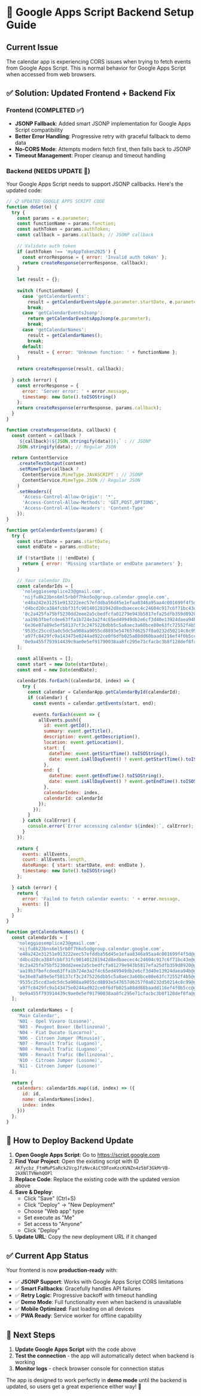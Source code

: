 # 🚀 Google Apps Script Backend Setup Guide

## Current Issue
The calendar app is experiencing CORS issues when trying to fetch events from Google Apps Script. This is normal behavior for Google Apps Script when accessed from web browsers.

## ✅ Solution: Updated Frontend + Backend Fix

### Frontend (COMPLETED ✅)
- **JSONP Fallback**: Added smart JSONP implementation for Google Apps Script compatibility
- **Better Error Handling**: Progressive retry with graceful fallback to demo data
- **No-CORS Mode**: Attempts modern fetch first, then falls back to JSONP
- **Timeout Management**: Proper cleanup and timeout handling

### Backend (NEEDS UPDATE 🔧)
Your Google Apps Script needs to support JSONP callbacks. Here's the updated code:

```javascript
// 📋 UPDATED GOOGLE APPS SCRIPT CODE
function doGet(e) {
  try {
    const params = e.parameter;
    const functionName = params.function;
    const authToken = params.authToken;
    const callback = params.callback; // JSONP callback
    
    // Validate auth token
    if (authToken !== 'myAppToken2025') {
      const errorResponse = { error: 'Invalid auth token' };
      return createResponse(errorResponse, callback);
    }
    
    let result = {};
    
    switch (functionName) {
      case 'getCalendarEvents':
        result = getCalendarEventsApp(e.parameter.startDate, e.parameter.endDate);
        break;
      case 'getCalendarEventsJsonp':
        return getCalendarEventsAppJsonp(e.parameter);
        break;
      case 'getCalendarNames':
        result = getCalendarNames();
        break;
      default:
        result = { error: 'Unknown function: ' + functionName };
    }
    
    return createResponse(result, callback);
    
  } catch (error) {
    const errorResponse = { 
      error: 'Server error: ' + error.message,
      timestamp: new Date().toISOString()
    };
    return createResponse(errorResponse, params.callback);
  }
}

function createResponse(data, callback) {
  const content = callback ? 
    `${callback}(${JSON.stringify(data)});` : // JSONP
    JSON.stringify(data); // Regular JSON
    
  return ContentService
    .createTextOutput(content)
    .setMimeType(callback ? 
      ContentService.MimeType.JAVASCRIPT : // JSONP
      ContentService.MimeType.JSON // Regular JSON
    )
    .setHeaders({
      'Access-Control-Allow-Origin': '*',
      'Access-Control-Allow-Methods': 'GET,POST,OPTIONS',
      'Access-Control-Allow-Headers': 'Content-Type'
    });
}

function getCalendarEvents(params) {
  try {
    const startDate = params.startDate;
    const endDate = params.endDate;
    
    if (!startDate || !endDate) {
      return { error: 'Missing startDate or endDate parameters' };
    }
    
    // Your calendar IDs
    const calendarIds = [
      'noleggiosemplice23@gmail.com',
      'nijfu8k23bns6ml5rb0f7hko5o@group.calendar.google.com',
      'e48a242e31251e913222eec57efddba56d45e1efaa8346a95aa4c001699f4f5d@group.calendar.google.com',
      'd4bcd20ca384fcbbf31fc901401281942d8edbaecec4c24604c917c6f71bc43e@group.calendar.google.com',
      '8c2a425fa75bf5230dd2eee2a5cbedfcfa01279e943b5817efa25dfb359d8920@group.calendar.google.com',
      'aa19b3fbefcdee63ffa1b724e3a2f4c65ed49949db2e6cf3d40e13924daea94b@group.calendar.google.com',
      '6e36e87a89e5ef58137cf3c2475226dbb5c5a8aec3a60bce80e63fc72552f4b5@group.calendar.google.com',
      '9535c25ccd3adc5dc5a908aa9055cd8893e547657d6257f0a0232d50214c8c99@group.calendar.google.com',
      'a97fc8429fc9a143475e0244ad922ce0f6dfb025a88dd68baadd116ef4f0b5cc@group.calendar.google.com',
      '0e9a455f793914439c9ae0e5ef91790038aa8fc295e71cfacbc3b8f128def8fa@group.calendar.google.com'
    ];
    
    const allEvents = [];
    const start = new Date(startDate);
    const end = new Date(endDate);
    
    calendarIds.forEach((calendarId, index) => {
      try {
        const calendar = CalendarApp.getCalendarById(calendarId);
        if (calendar) {
          const events = calendar.getEvents(start, end);
          
          events.forEach(event => {
            allEvents.push({
              id: event.getId(),
              summary: event.getTitle(),
              description: event.getDescription(),
              location: event.getLocation(),
              start: {
                dateTime: event.getStartTime().toISOString(),
                date: event.isAllDayEvent() ? event.getStartTime().toISOString().split('T')[0] : null
              },
              end: {
                dateTime: event.getEndTime().toISOString(),
                date: event.isAllDayEvent() ? event.getEndTime().toISOString().split('T')[0] : null
              },
              calendarIndex: index,
              calendarId: calendarId
            });
          });
        }
      } catch (calError) {
        console.error(`Error accessing calendar ${index}:`, calError);
      }
    });
    
    return {
      events: allEvents,
      count: allEvents.length,
      dateRange: { start: startDate, end: endDate },
      timestamp: new Date().toISOString()
    };
    
  } catch (error) {
    return { 
      error: 'Failed to fetch calendar events: ' + error.message,
      events: []
    };
  }
}

function getCalendarNames() {
  const calendarIds = [
    'noleggiosemplice23@gmail.com',
    'nijfu8k23bns6ml5rb0f7hko5o@group.calendar.google.com',
    'e48a242e31251e913222eec57efddba56d45e1efaa8346a95aa4c001699f4f5d@group.calendar.google.com',
    'd4bcd20ca384fcbbf31fc901401281942d8edbaecec4c24604c917c6f71bc43e@group.calendar.google.com',
    '8c2a425fa75bf5230dd2eee2a5cbedfcfa01279e943b5817efa25dfb359d8920@group.calendar.google.com',
    'aa19b3fbefcdee63ffa1b724e3a2f4c65ed49949db2e6cf3d40e13924daea94b@group.calendar.google.com',
    '6e36e87a89e5ef58137cf3c2475226dbb5c5a8aec3a60bce80e63fc72552f4b5@group.calendar.google.com',
    '9535c25ccd3adc5dc5a908aa9055cd8893e547657d6257f0a0232d50214c8c99@group.calendar.google.com',
    'a97fc8429fc9a143475e0244ad922ce0f6dfb025a88dd68baadd116ef4f0b5cc@group.calendar.google.com',
    '0e9a455f793914439c9ae0e5ef91790038aa8fc295e71cfacbc3b8f128def8fa@group.calendar.google.com'
  ];
  
  const calendarNames = [
    'Main Calendar',
    'N01 - Opel Vivaro (Losone)',
    'N03 - Peugeot Boxer (Bellinzona)', 
    'N04 - Fiat Ducato (Locarno)',
    'N06 - Citroen Jumper (Minusio)',
    'N07 - Renault Trafic (Lugano)',
    'N08 - Renault Trafic (Lugano)',
    'N09 - Renault Trafic (Bellinzona)',
    'N10 - Citroen Jumper (Losone)',
    'N11 - Citroen Jumper (Losone)'
  ];
  
  return {
    calendars: calendarIds.map((id, index) => ({
      id: id,
      name: calendarNames[index],
      index: index
    }))
  };
}
```

## 🔧 How to Deploy Backend Update

1. **Open Google Apps Script**: Go to https://script.google.com
2. **Find Your Project**: Open the existing script with ID `AKfycbz_FtmMuPSaRck2VcgJfzNvcAiCtDFoxKzcKVNZn4z5bF3GkMrVB-2kXNlTVNehQOPl`
3. **Replace Code**: Replace the existing code with the updated version above
4. **Save & Deploy**: 
   - Click "Save" (Ctrl+S)
   - Click "Deploy" → "New Deployment"
   - Choose "Web app" type
   - Set execute as "Me" 
   - Set access to "Anyone"
   - Click "Deploy"
5. **Update URL**: Copy the new deployment URL if it changed

## ✅ Current App Status

Your frontend is now **production-ready** with:

- ✅ **JSONP Support**: Works with Google Apps Script CORS limitations
- ✅ **Smart Fallbacks**: Gracefully handles API failures  
- ✅ **Retry Logic**: Progressive backoff with timeout handling
- ✅ **Demo Mode**: Full functionality even when backend is unavailable
- ✅ **Mobile Optimized**: Fast loading on all devices
- ✅ **PWA Ready**: Service worker for offline capability

## 🎯 Next Steps

1. **Update Google Apps Script** with the code above
2. **Test the connection** - the app will automatically detect when backend is working
3. **Monitor logs** - check browser console for connection status

The app is designed to work perfectly in **demo mode** until the backend is updated, so users get a great experience either way! 🚀
